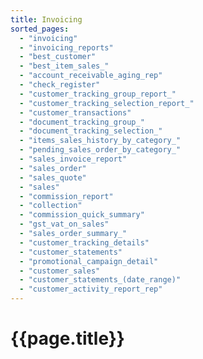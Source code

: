 ```yaml
---
title: Invoicing
sorted_pages:
  - "invoicing"
  - "invoicing_reports"
  - "best_customer"
  - "best_item_sales_"
  - "account_receivable_aging_rep"
  - "check_register"
  - "customer_tracking_group_report_"
  - "customer_tracking_selection_report_"
  - "customer_transactions"
  - "document_tracking_group_"
  - "document_tracking_selection_"
  - "items_sales_history_by_category_"
  - "pending_sales_order_by_category_"
  - "sales_invoice_report"
  - "sales_order"
  - "sales_quote"
  - "sales"
  - "commission_report"
  - "collection"
  - "commission_quick_summary"
  - "gst_vat_on_sales"
  - "sales_order_summary_"
  - "customer_tracking_details"
  - "customer_statements"
  - "promotional_campaign_detail"
  - "customer_sales"
  - "customer_statements_(date_range)"
  - "customer_activity_report_rep"
---
```

# {{page.title}}
